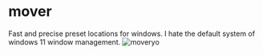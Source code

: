 # mover
 Fast and precise preset locations for windows. I hate the default system of windows 11 window management.
![moveryo](https://github.com/samcoble/mover/assets/32228102/f74aaaef-e3bd-40ad-ae56-86744ad81025)
